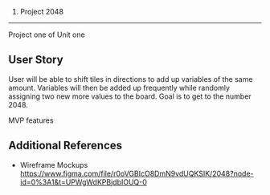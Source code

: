 1. Project 2048
------------------------------------------------
Project one of Unit one

User Story
---------------
User will be able to shift tiles in directions to add up variables of the same amount. Variables will then be added up frequently while randomly assigning two new more values to the board. Goal is to get to the number 2048.

MVP features





Additional References
------------------------
- Wireframe Mockups
https://www.figma.com/file/r0oVGBIcO8DmN9vdUQKSIK/2048?node-id=0%3A1&t=UPWgWdKPBjdbIOUQ-0